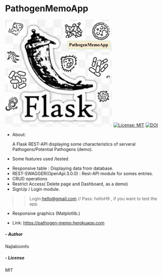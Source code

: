 # PathogenMemoApp

![alt text](pathogen_memo/static/img/flaskpython.png "PathogenMemo_icon")
[![License: MIT](https://img.shields.io/badge/License-MIT-yellow.svg)](https://opensource.org/licenses/MIT)
[![DOI](https://zenodo.org/badge/230990869.svg)](https://zenodo.org/badge/latestdoi/230990869)

* About:
	
	A Flask REST-API displaying some characteristics of serveral Pathogens/Potential Pathogens (demo).


* Some features used /tested

- Responsive table : Displaying data from database.
- REST-SWAGGER(OpenApi:3.0.0) : Rest-API module for somes entries.
- CRUD operations
- Restrict Access( Delete page and Dashboard, as a demo)
- SignUp / Login module. 
>> Login:hello@gmail.com // Pass: helloH9 , if you want to test the app.
- Responsive graphics (Matplotlib.)


* Link:
<a href="https://pathogen-memo.herokuapp.com"> https://pathogen-memo.herokuapp.com </a>

##### - Author
Najlabioinfo

##### -  License
MIT
